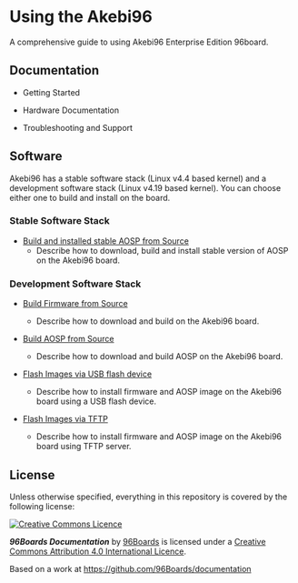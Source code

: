 # Using the Akebi96

A comprehensive guide to using Akebi96 Enterprise Edition 96board.

## Documentation

- Getting Started

- Hardware Documentation

- Troubleshooting and Support

## Software

Akebi96 has a stable software stack (Linux v4.4 based kernel) and a development software stack (Linux v4.19 based kernel). You can choose either one to build and install on the board.

### Stable Software Stack

- [Build and installed stable AOSP from Source](android-stable/build.md)
  - Describe how to download, build and install stable version of AOSP on the Akebi96 board.


### Development Software Stack

- [Build Firmware from Source](android-dev/build-aosp-firmware.md)
  - Describe how to download and build on the Akebi96 board.

- [Build AOSP from Source](android-dev/build-aosp.md)
  - Describe how to download and build AOSP on the Akebi96 board.

- [Flash Images via USB flash device](recovery/recovery-boot.md)
  - Describe how to install firmware and AOSP image on the Akebi96 board
   using a USB flash device.

- [Flash Images via TFTP](android-dev/install-tftp.md)
  - Describe how to install firmware and AOSP image on the Akebi96 board
   using TFTP server.

## License

Unless otherwise specified, everything in this repository is covered by the following license:

[![Creative Commons Licence](https://licensebuttons.net/l/by-sa/4.0/88x31.png)](http://creativecommons.org/licenses/by-sa/4.0/)

***96Boards Documentation*** by [96Boards](https://www.96boards.org/) is licensed under a [Creative Commons Attribution 4.0 International Licence](http://creativecommons.org/licenses/by-sa/4.0/).

Based on a work at https://github.com/96Boards/documentation
